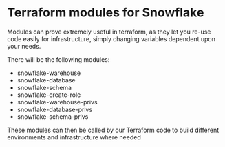 # Terraform modules for Snowflake

Modules can prove extremely useful in terraform, as they let you re-use code easily for infrastructure, simply changing variables dependent upon your needs.

There will be the following modules:

* snowflake-warehouse
* snowflake-database
* snowflake-schema
* snowflake-create-role
* snowflake-warehouse-privs
* snowflake-database-privs
* snowflake-schema-privs


These modules can then be called by our Terraform code to build different environments and infrastructure where needed